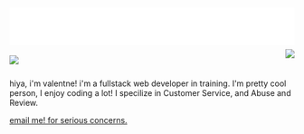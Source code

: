 
<h1 align="left">
 <img src="header.svg" alt="hi" />
 <img src="https://skillicons.dev/icons?i=js,gcp,ts,nodejs,react,firebase,discord,cloudflare,bots,express,vscode&perline=10" />
 <img align="right" src="https://lanyard.cnrad.dev/api/996916060806709379"></img>
</h1>

hiya, i'm valentne! i'm a fullstack web developer in training. I'm
pretty cool person, I enjoy coding a lot! I specilize in Customer Service, and Abuse and Review.

[email me! for serious concerns.](vqlntne.management@gmail.com)
